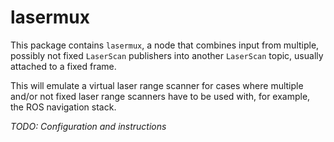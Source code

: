 lasermux
========

This package contains `lasermux`, a node that combines input from multiple,
possibly not fixed `LaserScan` publishers into another `LaserScan` topic,
usually attached to a fixed frame.

This will emulate a virtual laser range scanner for cases where multiple and/or
not fixed laser range scanners have to be used with, for example, the
ROS navigation stack.

*TODO: Configuration and instructions*
